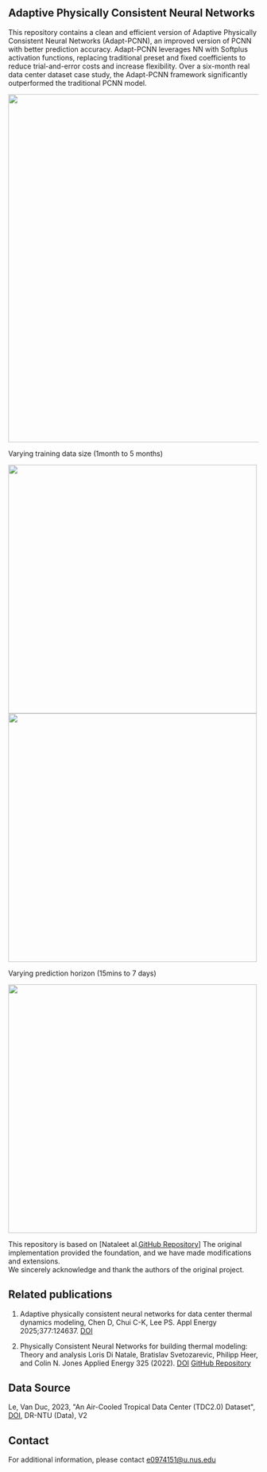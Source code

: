 <h2>Adaptive Physically Consistent Neural Networks</h2>

This repository contains a clean and efficient version of Adaptive Physically Consistent Neural Networks (Adapt-PCNN), an improved version of PCNN with better prediction accuracy.
Adapt-PCNN leverages NN with Softplus activation functions, replacing traditional preset and fixed coefficients to reduce trial-and-error costs and increase flexibility. Over a six-month real data center dataset case study, the Adapt-PCNN framework significantly outperformed the traditional PCNN model. 

<img src="https://github.com/ChenD777/Adapt-PCNN/assets/167495481/942b3fae-880f-4402-834e-e45a55aec799" width="700">

Varying training data size (1month to 5 months)

<img src="https://github.com/ChenD777/Adapt-PCNN/assets/167495481/3e239d91-c837-43d4-af69-592abad75744" width="500">

<img src="https://github.com/ChenD777/Adapt-PCNN/assets/167495481/b8ebefc5-9e6b-4413-bf4c-8ee743f4a09c" width="500">

Varying prediction horizon (15mins to 7 days)

<img src="https://github.com/ChenD777/Adapt-PCNN/assets/167495481/87edd97b-22fd-46d9-a32b-7062c360007b" width="500">

This repository is based on [Nataleet al.[GitHub Repository](https://github.com/Cemempamoi/pcnn)]
The original implementation provided the foundation, and we have made modifications and extensions.  
We sincerely acknowledge and thank the authors of the original project.


<h2>Related publications</h2>

1. Adaptive physically consistent neural networks for data center thermal dynamics modeling, Chen D, Chui C-K, Lee PS. Appl Energy 2025;377:124637. [DOI](https://doi.org/10.1016/j.apenergy.2024.124637)

2. Physically Consistent Neural Networks for building thermal modeling: Theory and analysis
   Loris Di Natale, Bratislav Svetozarevic, Philipp Heer, and Colin N. Jones
   Applied Energy 325 (2022). [DOI](https://doi.org/10.1016/j.apenergy.2022.119806) [GitHub Repository](https://github.com/Cemempamoi/pcnn)


<h2>Data Source</h2>

Le, Van Duc, 2023, "An Air-Cooled Tropical Data Center (TDC2.0) Dataset", [DOI](https://doi.org/10.21979/N9/BLBQ2T), DR-NTU (Data), V2


<h2>Contact</h2>

For additional information, please contact e0974151@u.nus.edu
